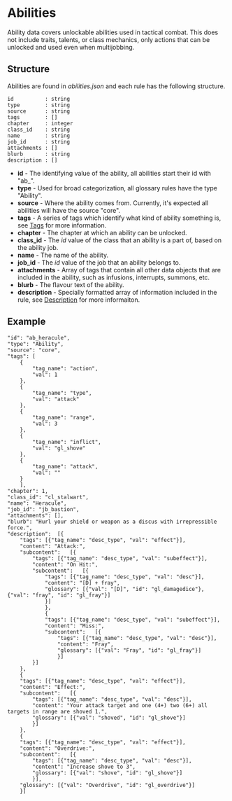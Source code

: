 # Abilities

Ability data covers unlockable abilities used in tactical combat. This does not include traits, talents, or class mechanics, only actions that can be unlocked and used even when multijobbing.

## Structure

Abilities are found in *abilities.json* and each rule has the following structure.

```
id          : string
type        : string
source      : string
tags        : []
chapter     : integer
class_id    : string
name        : string
job_id      : string
attachments : []
blurb       : string
description : []
```

- **id** - The identifying value of the ability, all abilities start their id with "ab_".
- **type** - Used for broad categorization, all glossary rules have the type "Ability".
- **source** - Where the ability comes from. Currently, it's expected all abilities will have the source "core".
- **tags** - A series of tags which identify what kind of ability something is, see [Tags](../Tags.md) for more information.
- **chapter** - The chapter at which an ability can be unlocked.
- **class_id** - The *id* value of the class that an ability is a part of, based on the ability job.
- **name** - The name of the ability.
- **job_id** - The *id* value of the job that an ability belongs to.
- **attachments** - Array of tags that contain all other data objects that are included in the ability, such as infusions, interrupts, summons, etc.
- **blurb** - The flavour text of the ability.
- **description** - Specially formatted array of information included in the rule, see [Description](../Description.md) for more informaiton.

## Example

```
"id": "ab_heracule",
"type": "Ability",
"source": "core",
"tags": [
    {
        "tag_name": "action",
        "val": 1
    },
    {
        "tag_name": "type",
        "val": "attack"
    },
    {
        "tag_name": "range",
        "val": 3
    },
    {
        "tag_name": "inflict",
        "val": "gl_shove"
    },
    {
        "tag_name": "attack",
        "val": ""
    }
    ],
"chapter": 1,
"class_id": "cl_stalwart",
"name": "Heracule",
"job_id": "jb_bastion",
"attachments": [],
"blurb": "Hurl your shield or weapon as a discus with irrepressible force.",
"description":  [{
    "tags": [{"tag_name": "desc_type", "val": "effect"}],
    "content": "Attack:",
    "subcontent":   [{
        "tags": [{"tag_name": "desc_type", "val": "subeffect"}],
        "content": "On Hit:",
        "subcontent":   [{
            "tags": [{"tag_name": "desc_type", "val": "desc"}],
            "content": "[D] + fray",
            "glossary": [{"val": "[D]", "id": "gl_damagedice"}, {"val": "fray", "id": "gl_fray"}]
            }]
            },
            {
            "tags": [{"tag_name": "desc_type", "val": "subeffect"}],
            "content": "Miss:",
            "subcontent":   [{
                "tags": [{"tag_name": "desc_type", "val": "desc"}],
                "content": "Fray",
                "glossary": [{"val": "Fray", "id": "gl_fray"}]
                }]
        }]
    },
    {
    "tags": [{"tag_name": "desc_type", "val": "effect"}],
    "content": "Effect:",
    "subcontent":   [{
        "tags": [{"tag_name": "desc_type", "val": "desc"}],
        "content": "Your attack target and one (4+) two (6+) all targets in range are shoved 1.",
        "glossary": [{"val": "shoved", "id": "gl_shove"}]
        }]
    },
    {
    "tags": [{"tag_name": "desc_type", "val": "effect"}],
    "content": "Overdrive:",
    "subcontent":   [{
        "tags": [{"tag_name": "desc_type", "val": "desc"}],
        "content": "Increase shove to 3",
        "glossary": [{"val": "shove", "id": "gl_shove"}]
        }],
    "glossary": [{"val": "Overdrive", "id": "gl_overdrive"}]
    }]
```